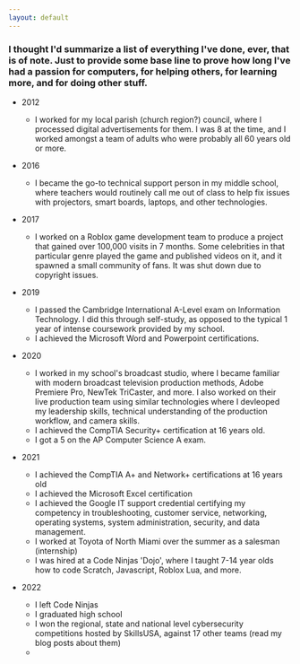 ```yaml
---
layout: default
---
```

### I thought I'd summarize a list of everything I've done, ever, that is of note. Just to provide some base line to prove how long I've had a passion for computers, for helping others, for learning more, and for doing other stuff.

* 2012
  * I worked for my local parish (church region?) council, where I processed digital advertisements for them. I was 8 at the time, and I worked amongst a team of adults who were probably all 60 years old or more.

* 2016
  * I became the go-to technical support person in my middle school, where teachers would routinely call me out of class to help fix issues with projectors, smart boards, laptops, and other technologies.

* 2017
  * I worked on a Roblox game development team to produce a project that gained over 100,000 visits in 7 months. Some celebrities in that particular genre played the game and published videos on it, and it spawned a small community of fans. It was shut down due to copyright issues.
 
* 2019
  * I passed the Cambridge International A-Level exam on Information Technology. I did this through self-study, as opposed to the typical 1 year of intense coursework provided by my school.
  * I achieved the Microsoft Word and Powerpoint certifications.

* 2020
  * I worked in my school's broadcast studio, where I became familiar with modern broadcast television production methods, Adobe Premiere Pro, NewTek TriCaster, and more. I also worked on their live production team using similar technologies where I devleoped my leadership skills, technical understanding of the production workflow, and camera skills.
  * I achieved the CompTIA Security+ certification at 16 years old.
  * I got a 5 on the AP Computer Science A exam.
  
* 2021
  * I achieved the CompTIA A+ and Network+ certifications at 16 years old
  * I achieved the Microsoft Excel certification
  * I achieved the Google IT support credential certifying my competency in troubleshooting, customer service, networking, operating systems, system administration, security, and data management.
  * I worked at Toyota of North Miami over the summer as a salesman (internship)
  * I was hired at a Code Ninjas 'Dojo', where I taught 7-14 year olds how to code Scratch, Javascript, Roblox Lua, and more.

* 2022
  * I left Code Ninjas
  * I graduated high school
  * I won the regional, state and national level cybersecurity competitions hosted by SkillsUSA, against 17 other teams (read my blog posts about them)
  * 
